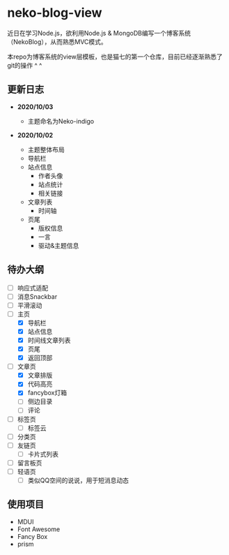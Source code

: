 # neko-blog-view
近日在学习Node.js，欲利用Node.js & MongoDB编写一个博客系统（NekoBlog），从而熟悉MVC模式。

本repo为博客系统的view层模板，也是猫七的第一个仓库，目前已经逐渐熟悉了git的操作 ^ ^

## 更新日志

- **2020/10/03**
  - 主题命名为Neko-indigo

- **2020/10/02**
  - 主题整体布局
  - 导航栏
  - 站点信息
    - 作者头像
    - 站点统计
    - 相关链接
  - 文章列表
    - 时间轴
  - 页尾
    - 版权信息
    - 一言
    - 驱动&主题信息

## 待办大纲

- [ ] 响应式适配
- [ ] 消息Snackbar
- [ ] 平滑滚动
- [ ] 主页
  - [x] 导航栏
  - [x] 站点信息
  - [x] 时间线文章列表
  - [x] 页尾
  - [x] 返回顶部
- [ ] 文章页
  - [x] 文章排版
  - [x] 代码高亮
  - [x] fancybox灯箱
  - [ ] 侧边目录
  - [ ] 评论
- [ ] 标签页
  - [ ] 标签云
- [ ] 分类页
- [ ] 友链页
  - [ ] 卡片式列表
- [ ] 留言板页
- [ ] 轻语页
  - [ ] 类似QQ空间的说说，用于短消息动态

## 使用项目

- MDUI
- Font Awesome
- Fancy Box
- prism